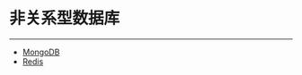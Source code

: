 # 非关系型数据库

---

- [MongoDB](/repository/databases/NoSQL/MongoDB/README.md#MongoDB)
- [Redis](/repository/databases/NoSQL/Redis/README.md#Redis)